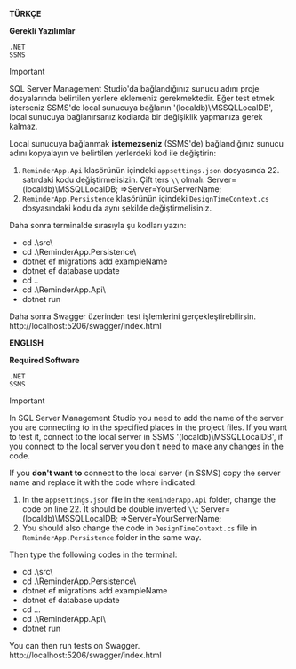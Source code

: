 **TÜRKÇE**

**Gerekli Yazılımlar**
```
.NET
SSMS
```
> [!IMPORTANT]
> SQL Server Management Studio'da bağlandığınız sunucu adını proje dosyalarında belirtilen yerlere eklemeniz gerekmektedir. Eğer test etmek isterseniz SSMS'de local sunucuya bağlanın '(localdb)\MSSQLLocalDB', local sunucuya bağlanırsanız kodlarda bir değişiklik yapmanıza gerek kalmaz.

Local sunucuya bağlanmak **istemezseniz** (SSMS'de) bağlandığınız sunucu adını kopyalayın ve belirtilen yerlerdeki kod ile değiştirin:
1. `ReminderApp.Api` klasörünün içindeki `appsettings.json` dosyasında 22. satırdaki kodu değiştirmelisizin. Çift ters `\\` olmalı: Server=(localdb)\\MSSQLLocalDB; =>Server=YourServerName;
2. `ReminderApp.Persistence` klasörünün içindeki `DesignTimeContext.cs` dosyasındaki kodu da aynı şekilde değiştirmelisiniz.

Daha sonra terminalde sırasıyla şu kodları yazın:
- cd .\src\ 
- cd .\ReminderApp.Persistence\
- dotnet ef migrations add exampleName
- dotnet ef database update
- cd ..
- cd .\ReminderApp.Api\
- dotnet run

Daha sonra Swagger üzerinden test işlemlerini gerçekleştirebilirsin.
http://localhost:5206/swagger/index.html



**ENGLISH**

**Required Software**
``` 
.NET
SSMS
```
> [!IMPORTANT]
> In SQL Server Management Studio you need to add the name of the server you are connecting to in the specified places in the project files. If you want to test it, connect to the local server in SSMS '(localdb)\MSSQLLocalDB', if you connect to the local server you don't need to make any changes in the code.

If you **don't want to** connect to the local server (in SSMS) copy the server name and replace it with the code where indicated:
1. In the `appsettings.json` file in the `ReminderApp.Api` folder, change the code on line 22. It should be double inverted `\\`: Server=(localdb)\\MSSQLLocalDB; =>Server=YourServerName;
2. You should also change the code in `DesignTimeContext.cs` file in `ReminderApp.Persistence` folder in the same way.

Then type the following codes in the terminal:
- cd .\src\ 
- cd .\ReminderApp.Persistence\
- dotnet ef migrations add exampleName
- dotnet ef database update
- cd ...
- cd .\ReminderApp.Api\
- dotnet run

You can then run tests on Swagger.
http://localhost:5206/swagger/index.html




